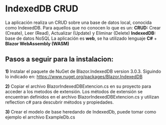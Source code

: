 # IndexedDB CRUD
La aplicación realiza un CRUD sobre una base de datos local, conocida como IndexedDB.
Para aquellos que no conocen lo que es un:
**CRUD:** Crear (Create), Leer (Read), Actualizar (Update) y Eliminar (Delete)
**IndexedDB:** base de datos NoSQL
La aplicación es **web**, se ha utilizado lenguaje **C#** + **Blazor WebAssembly (WASM)**

## Pasos a seguir para la instalacion:

**1)** Instalar el paquete de NuGet de Blazor.IndexedDB version 3.0.3. Siguindo lo indicado en: https://www.nuget.org/packages/Blazor.IndexedDB

**2)** Copiar el archivo BlazorIndexedDBExtencion.cs en su proyecto para acceder a los metodos de extensión. Los métodos de extensión se encuentran definidos en el archivo BlazorIndexedDBExtencion.cs y utilizan reflection c# para descubrir métodos y propiedades.

**3)** Crear el modelo de base heredando de IndexedDb, puede tomar como ejemplo el arrchivo ExampleDb.cs

